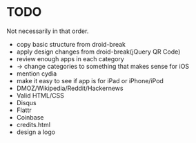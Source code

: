 # TODO

Not necessarily in that order.

* copy basic structure from droid-break
* apply design changes from droid-break(jQuery QR Code)
* review enough apps in each category
* -> change categories to something that makes sense for iOS
* mention cydia
* make it easy to see if app is for iPad or iPhone/iPod
* DMOZ/Wikipedia/Reddit/Hackernews
* Valid HTML/CSS
* Disqus
* Flattr
* Coinbase
* credits.html
* design a logo
